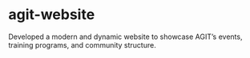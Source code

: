 # agit-website
 Developed a modern and dynamic website to showcase AGIT’s events, training programs, and community structure.

